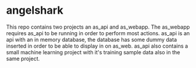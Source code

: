 # angelshark
This repo contains two projects an as_api and as_webapp.  The as_webapp requires as_api to be running in order to perform most actions.  as_api is an api with an in memory database, the database has some dummy data inserted in order to be able to display in on as_web.  as_api also contains a small machine learning project with it's training sample data also in the same project.
